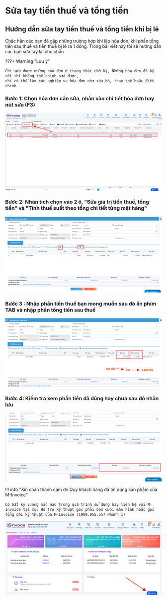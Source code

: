 # **Sửa tay tiền thuế và tổng tiền**

## **Hướng dẫn sửa tay tiền thuế và tổng tiền khi bị lẻ**

<!-- ### with pip <small>recommended</small> { #with-pip data-toc-label="with pip" } -->

Chắc hẳn các bạn đã gặp những trường hợp khi lập hóa đơn, khi phần tổng tiền sau thuế và tiền thuế bị lẻ ra 1 đồng. Trong bài viết này tôi sẽ hướng dẫn các bạn sửa tay lại cho chẵn

???+ Warning "Lưu ý"

    Chỉ sửa được những hóa đơn ở trạng thái chờ ký, Những hóa đơn đã ký rồi thì không thế chỉnh sửa được,
    chỉ có thể làm các nghiệp vụ hóa đơn như xóa bỏ, thay thế hoặc điều chỉnh

### **Bước 1: Chọn hóa đơn cần sửa, nhấn vào chi tiết hóa đơn hay nút sửa (F3)**

![Hình 1](../../assets/images/invoice1/1.0_suaTienBangTay_0.png)

### **Bước 2: Nhân tích chọn vào 2 ô, "Sửa giá trị tiền thuế, tổng tiền" và "Tính thuế suất theo tổng chi tiết từng mặt hàng"**

![Hình 2](../../assets/images/invoice1/1.0_suaTienBangTay_2.png)

### **Bước 3 : Nhập phần tiền thuế bạn mong muốn sau đó ấn phím TAB và nhập phần tổng tiền sau thuế**

![Hình 3](../../assets/images/invoice1/1.0_suaTienBangTay_3.png)

### **Bước 4: Kiểm tra xem phần tiền đã đúng hay chưa sau đó nhấn lưu**

![Hình 4](../../assets/images/invoice1/1.0_suaTienBangTay_4.png)

!!! info "Xin chân thành cảm ơn Quý khách hàng đã tin dùng sản phẩm của M-Invoice"

    Có bất kỳ vướng mắc nào trong quá trình sử dụng hãy liên hệ với M-Invoice tại mục Hỗ trợ kỹ thuật góc phải bên dưới màn hình hoặc gọi tổng đài kỹ thuật của M-Invoice (1900.955.557 Nhánh 1)

![Hình 5](../../assets/images/invoice1/1.0_suaTienBangTay_5.png)
